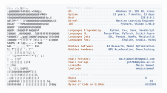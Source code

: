 <picture>
  <source srcset="https://raw.githubusercontent.com/mmazinjameel/mmazinjameel/main/dark_mode.svg?v=1750227372" media="(prefers-color-scheme: dark)">
  <img src="https://raw.githubusercontent.com/mmazinjameel/mmazinjameel/main/light_mode.svg?v=1750227372">
</picture>
